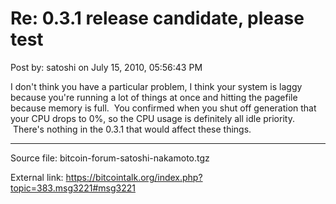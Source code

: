 # Re: 0.3.1 release candidate, please test

Post by: satoshi on July 15, 2010, 05:56:43 PM

I don't think you have a particular problem, I think your system is laggy because you're running a lot of things at once and hitting the pagefile because memory is full. &nbsp;You confirmed when you shut off generation that your CPU drops to 0%, so the CPU usage is definitely all idle priority. &nbsp;There's nothing in the 0.3.1 that would affect these things.

---

Source file: bitcoin-forum-satoshi-nakamoto.tgz

External link: https://bitcointalk.org/index.php?topic=383.msg3221#msg3221
